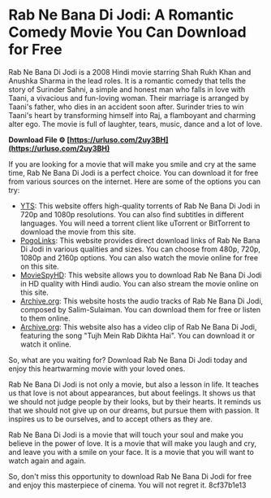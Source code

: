 
 
# Rab Ne Bana Di Jodi: A Romantic Comedy Movie You Can Download for Free
 
Rab Ne Bana Di Jodi is a 2008 Hindi movie starring Shah Rukh Khan and Anushka Sharma in the lead roles. It is a romantic comedy that tells the story of Surinder Sahni, a simple and honest man who falls in love with Taani, a vivacious and fun-loving woman. Their marriage is arranged by Taani's father, who dies in an accident soon after. Surinder tries to win Taani's heart by transforming himself into Raj, a flamboyant and charming alter ego. The movie is full of laughter, tears, music, dance and a lot of love.
 
**Download File ⚙ [https://urluso.com/2uy3BH](https://urluso.com/2uy3BH)**


 
If you are looking for a movie that will make you smile and cry at the same time, Rab Ne Bana Di Jodi is a perfect choice. You can download it for free from various sources on the internet. Here are some of the options you can try:
 
- [YTS](https://yts.mx/movies/rab-ne-bana-di-jodi-2008): This website offers high-quality torrents of Rab Ne Bana Di Jodi in 720p and 1080p resolutions. You can also find subtitles in different languages. You will need a torrent client like uTorrent or BitTorrent to download the movie from this site.
- [PogoLinks](https://pogolinks.art/movies/rab-ne-bana-di-jodi-2008/): This website provides direct download links of Rab Ne Bana Di Jodi in various qualities and sizes. You can choose from 480p, 720p, 1080p and 2160p options. You can also watch the movie online for free on this site.
- [MovieSpyHD](https://www.moviespyhd.net/movie/rab-ne-bana-di-jodi-full-movie-download): This website allows you to download Rab Ne Bana Di Jodi in HD quality with Hindi audio. You can also stream the movie online on this site.
- [Archive.org](https://archive.org/details/RabNeBanadiJodi2008-Www.portalcineindio.com): This website hosts the audio tracks of Rab Ne Bana Di Jodi, composed by Salim-Sulaiman. You can download them for free or listen to them online.
- [Archive.org](https://archive.org/details/RabNeBanadeJodi): This website also has a video clip of Rab Ne Bana Di Jodi, featuring the song "Tujh Mein Rab Dikhta Hai". You can download it or watch it online.

So, what are you waiting for? Download Rab Ne Bana Di Jodi today and enjoy this heartwarming movie with your loved ones.

Rab Ne Bana Di Jodi is not only a movie, but also a lesson in life. It teaches us that love is not about appearances, but about feelings. It shows us that we should not judge people by their looks, but by their hearts. It reminds us that we should not give up on our dreams, but pursue them with passion. It inspires us to be ourselves, and to accept others as they are.
 
Rab Ne Bana Di Jodi is a movie that will touch your soul and make you believe in the power of love. It is a movie that will make you laugh and cry, and leave you with a smile on your face. It is a movie that you will want to watch again and again.
 
So, don't miss this opportunity to download Rab Ne Bana Di Jodi for free and enjoy this masterpiece of cinema. You will not regret it.
 8cf37b1e13
 
